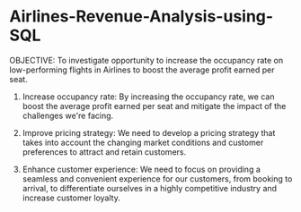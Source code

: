 # Airlines-Revenue-Analysis-using-SQL
OBJECTIVE: To investigate opportunity to increase the occupancy rate on low-performing flights in Airlines to boost the average profit earned per seat.

1. Increase occupancy rate: By increasing the occupancy rate, we can boost the average profit earned per seat and mitigate the impact of the challenges we're facing.

2. Improve pricing strategy: We need to develop a pricing strategy that takes into account the changing market conditions and customer preferences to attract and retain customers.

3. Enhance customer experience: We need to focus on providing a seamless and convenient experience for our customers, from booking to arrival, to differentiate ourselves in a highly competitive industry and increase customer loyalty.
